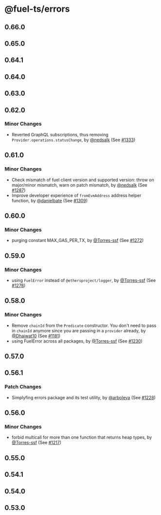 # @fuel-ts/errors

## 0.66.0

## 0.65.0

## 0.64.1

## 0.64.0

## 0.63.0

## 0.62.0

### Minor Changes

- Reverted GraphQL subscriptions, thus removing `Provider.operations.statusChange`, by [@nedsalk](https://github.com/nedsalk) (See [#1333](https://github.com/FuelLabs/fuels-ts/pull/1333))

## 0.61.0

### Minor Changes

- Check mismatch of fuel client version and supported version: throw on major/minor mismatch, warn on patch mismatch, by [@nedsalk](https://github.com/nedsalk) (See [#1287](https://github.com/FuelLabs/fuels-ts/pull/1287))
- Improve developer experience of `fromEvmAddress` address helper function, by [@danielbate](https://github.com/danielbate) (See [#1309](https://github.com/FuelLabs/fuels-ts/pull/1309))

## 0.60.0

### Minor Changes

- purging constant MAX_GAS_PER_TX, by [@Torres-ssf](https://github.com/Torres-ssf) (See [#1272](https://github.com/FuelLabs/fuels-ts/pull/1272))

## 0.59.0

### Minor Changes

- using `FuelError` instead of `@ethersproject/logger`, by [@Torres-ssf](https://github.com/Torres-ssf) (See [#1278](https://github.com/FuelLabs/fuels-ts/pull/1278))

## 0.58.0

### Minor Changes

- Remove `chainId` from the `Predicate` constructor. You don't need to pass in `chainId` anymore since you are passing in a `provider` already, by [@Dhaiwat10](https://github.com/Dhaiwat10) (See [#1181](https://github.com/FuelLabs/fuels-ts/pull/1181))
- using FuelError across all packages, by [@Torres-ssf](https://github.com/Torres-ssf) (See [#1230](https://github.com/FuelLabs/fuels-ts/pull/1230))

## 0.57.0

## 0.56.1

### Patch Changes

- Simplyfing errors package and its test utility, by [@arboleya](https://github.com/arboleya) (See [#1228](https://github.com/FuelLabs/fuels-ts/pull/1228))

## 0.56.0

### Minor Changes

- forbid multicall for more than one function that returns heap types, by [@Torres-ssf](https://github.com/Torres-ssf) (See [#1217](https://github.com/FuelLabs/fuels-ts/pull/1217))

## 0.55.0

## 0.54.1

## 0.54.0

## 0.53.0
